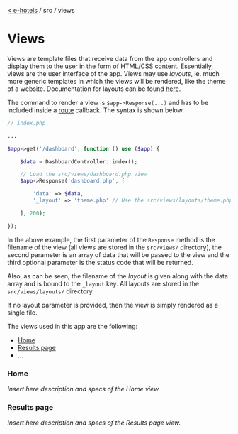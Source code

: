 [< e-hotels](index.md) / src / views

# Views

Views are template files that receive data from the app controllers and display them to the user in the form of HTML/CSS content. Essentially, views are the user interface of the app. Views may use _layouts_, ie. much more generic templates in which the views will be rendered, like the theme of a website. Documentation for layouts can be found [here](layouts.md).

The command to render a view is `$app->Response(...)` and has to be included inside a [route](routing.md) callback. The syntax is shown below.

```php
// index.php

...

$app->get('/dashboard', function () use ($app) {

    $data = DashboardController::index();

    // Load the src/views/dashboard.php view
    $app->Response('dashboard.php', [

        'data' => $data,
        '_layout' => 'theme.php' // Use the src/views/layouts/theme.php layout

    ], 200);

});
```

In the above example, the first parameter of the `Response` method is the filename of the view (all views are stored in the `src/views/` directory), the second parameter is an array of data that will be passed to the view and the third optional parameter is the status code that will be returned.

Also, as can be seen, the filename of the _layout_ is given along with the data array and is bound to the `_layout` key. All layouts are stored in the `src/views/layouts/` directory.

If no layout parameter is provided, then the view is simply rendered as a single file.

The views used in this app are the following:

* [Home](#home)
* [Results page](#results-page)
* ...

### Home
_Insert here description and specs of the Home view._


### Results page
_Insert here description and specs of the Results page view._
